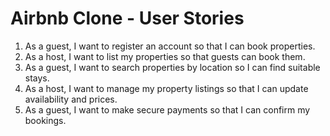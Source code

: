 # Airbnb Clone - User Stories

1. As a guest, I want to register an account so that I can book properties.
2. As a host, I want to list my properties so that guests can book them.
3. As a guest, I want to search properties by location so I can find suitable stays.
4. As a host, I want to manage my property listings so that I can update availability and prices.
5. As a guest, I want to make secure payments so that I can confirm my bookings.
